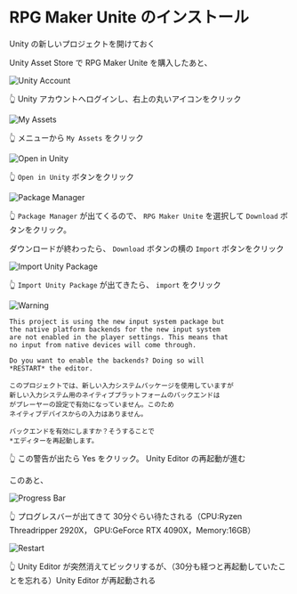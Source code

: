 # RPG Maker Unite のインストール

Unity の新しいプロジェクトを開けておく  

Unity Asset Store で RPG Maker Unite を購入したあと、  

![Unity Account](./img/202305__rpgmu__11-2248--install-o2o0.png)  

👆 Unity アカウントへログインし、右上の丸いアイコンをクリック  

![My Assets](./img/202305__rpgmu__11-2256--my-assets-o2o0.png)

👆 メニューから `My Assets` をクリック  

![Open in Unity](./img/202305__rpgmu__11-2259--open-in-unity-o2o0.png)  

👆 `Open in Unity` ボタンをクリック  

![Package Manager](./img/202305__rpgmu__11-2303--package-manager-o2o0.png)  

👆 `Package Manager` が出てくるので、 `RPG Maker Unite` を選択して `Download` ボタンをクリック。  

ダウンロードが終わったら、 `Download` ボタンの横の `Import` ボタンをクリック  

![Import Unity Package](./img/202305__rpgmu__11-2312--import-unity-package-o2o0.png)  

👆 `Import Unity Package` が出てきたら、 `import` をクリック  

![Warning](./img/202305__rpgmu__11-2314--warning-o1o0.png)  

```plaintext
This project is using the new input system package but
the native platform backends for the new input system
are not enabled in the player settings. This means that
no input from native devices will come through.

Do you want to enable the backends? Doing so will
*RESTART* the editor.
```

```plaintext
このプロジェクトでは、新しい入力システムパッケージを使用していますが
新しい入力システム用のネイティブプラットフォームのバックエンドは
がプレーヤーの設定で有効になっていません。このため
ネイティブデバイスからの入力はありません。

バックエンドを有効にしますか？そうすることで
*エディターを再起動します。
```

👆 この警告が出たら Yes をクリック。 Unity Editor の再起動が進む  

このあと、  

![Progress Bar](./img/202305__rpgmu__11-2331--progress-bar-o1o0.png)  

👆 プログレスバーが出てきて 30分ぐらい待たされる（CPU:Ryzen Threadripper 2920X， GPU:GeForce RTX 4090X，Memory:16GB）  

![Restart](./img/202305__rpgmu__11-2357--restart-o1o0.png)  

👆 Unity Editor が突然消えてビックリするが、（30分も経つと再起動していたことを忘れる）Unity Editor が再起動される  

